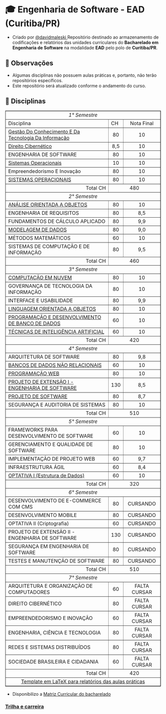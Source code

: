 # 🎓 Engenharia de Software - EAD (Curitiba/PR)
   - Criado por <a href="https://github.com/davidmaleski"> @davidmaleski </a>
Repositório destinado ao armazenamento de codificações e relatórios das unidades curriculares do **Bacharelado em Engenharia de Software** na modalidade **EAD** pelo polo de **Curitiba/PR**.

## 📌 Observações  
- Algumas disciplinas não possuem aulas práticas e, portanto, não terão repositórios específicos.  
- Este repositório será atualizado conforme o andamento do curso.  
## 📁 Disciplinas

<table border="1">
   <tr> <td colspan="3" align="center"> <i>1° Semestre </i></td> </tr>
   <tr> <td>Disciplina</td> <td>CH</td> <td align="center"> Nota Final</td>  </tr>
   <tr> <td> <a href="https://github.com/ENGENHARIA-DE-SOFTWARE-UNOPAR/Algoritimo-e-Programacao-Estruturada" target="_blank">  Gestão Do Conhecimento E Da Tecnologia Da Informação </a></td> <td align="center"> 80</td>  <td align="center"> 10</td> </tr>
   <tr> <td> <a href="https://drive.google.com/file/d/1kIGYZ-T_6q31R_UBrF2lBIL73hqszqzU/view?usp=sharing" target="_blanl"> Direito Cibernético </a></td> <td align="center">8,5</td> <td align="center"> 10</td> </tr>
   <tr> <td>ENGENHARIA DE SOFTWARE</td> <td align="center">80</td> <td align="center"> 10</td> </tr>
   <tr> <td> <a href="https://drive.google.com/file/d/1eIlfl4jvaAUEhpHYzVtZfRWxdcStJRyL/view?usp=sharing" target="_blank"> Sistemas Operacionais
 </a></td> <td align="center">10</td> <td align="center"> 10</td> </tr>
   <tr> <td> Empreendedorismo E Inovação </td> <td align="center">80</td> <td align="center"> 10</td> </tr>
   <tr> <td> <a href="https://drive.google.com/file/d/1oZt-NeLX1gIwYpNcHqTeIHQTFJBx5nOV/view?usp=sharing" target='_blank'>SISTEMAS OPERACIONAIS</a> </td> <td align="center">80</td> <td align="center"> 10</td> </tr>
   <tr> <td align="right">Total CH</td> <td colspan="2" align="center">480</td>   </tr>

   <tr> <td colspan="3" align="center"> <i>2° Semestre </i> </td> </tr>
   <tr> <td> <a href='https://drive.google.com/file/d/1vH8hA4ycbjM8Cv680ZIf1Og0MkmHwEcw/view?usp=sharing' target="_blank"> ANÁLISE ORIENTADA A OBJETOS  </a> </td> <td align="center">80</td> <td align="center"> 10 </td> </tr>
   <tr> <td> ENGENHARIA DE REQUISITOS </td> <td align="center">80</td> <td align="center"> 8,5 </td> </tr>
   <tr> <td> FUNDAMENTOS DE CÁLCULO APLICADO </td> <td align="center">80</td> <td align="center"> 9,9 </td> </tr>
   <tr> <td> <a href='https://drive.google.com/file/d/13BeCm5WZ6xepmXQARdatZiK2mfst9URA/view?usp=sharing' target="_blank"> MODELAGEM DE DADOS</a> </td> <td align="center">80</td> <td align="center"> 9,0 </td> </tr>
   <tr> <td> MÉTODOS MATEMÁTICOS </td> <td align="center">60</td> <td align="center"> 10 </td> </tr>
   <tr> <td> SISTEMAS DE COMPUTAÇÃO E DE INFORMAÇÃO </td> <td align="center">80</td> <td align="center"> 9,5 </td> </tr>
   <tr> <td align="right">Total CH </td> <td colspan="2" align="center">460 </td> </tr>

<tr> <td colspan="3" align="center"> <i>3° Semestre </i> </td> </tr>
   <tr> <td> <a href="https://github.com/ENGENHARIA-DE-SOFTWARE-UNOPAR/Computacao-em-nuvem-UNOPAR" target="_blank">  COMPUTAÇÃO EM NUVEM </a> </td> <td align="center">80</td> <td align="center"> 10 </td> </tr>
   <tr> <td> GOVERNANÇA DE TECNOLOGIA DA INFORMAÇÃO </td> <td align="center">80</td> <td align="center"> 10 </td> </tr>
   <tr> <td> INTERFACE E USABILIDADE </td> <td align="center">80</td> <td align="center"> 9,9 </td> </tr>
   <tr> <td> <a href="https://github.com/ENGENHARIA-DE-SOFTWARE-UNOPAR/gerenciaBanco" target="_blank"> LINGUAGEM ORIENTADA A OBJETOS </a> </td> <td align="center">80</td> <td align="center"> 10 </td> </tr>
   <tr> <td> <a href="https://github.com/ENGENHARIA-DE-SOFTWARE-UNOPAR/database_and_data_development" target="_blank"> PROGRAMAÇÃO E DESENVOLVIMENTO DE BANCO DE DADOS </a> </td> <td align="center">60</td> <td align="center"> 10 </td> </tr>
   <tr> <td> <a href="https://github.com/ENGENHARIA-DE-SOFTWARE-UNOPAR/neuralPerceptron" target="_blank"> TÉCNICAS DE INTELIGÊNCIA ARTIFICIAL </a> </td> <td align="center">60</td> <td align="center"> 10 </td> </tr>
   <tr> <td align="right">Total CH </td> <td colspan="2" align="center">420 </td> </tr>

<tr> <td colspan="3" align="center"> <i>4° Semestre </i> </td> </tr>
   <tr> <td> ARQUITETURA DE SOFTWARE </td> <td align="center">80</td> <td align="center"> 9,8 </td> </tr>
   <tr> <td> <a href="https://github.com/ENGENHARIA-DE-SOFTWARE-UNOPAR/NoSQL" target="_blank"> BANCOS DE DADOS NÃO RELACIONAIS </a> </td> <td align="center">60</td> <td align="center"> 10 </td> </tr>
   <tr> <td> <a href="https://github.com/ENGENHARIA-DE-SOFTWARE-UNOPAR/web-project" target="_blank"> PROGRAMAÇÃO WEB </a> </td> <td align="center">80</td> <td align="center"> 10 </td> </tr>
   <tr> <td> <a href="https://github.com/ENGENHARIA-DE-SOFTWARE-UNOPAR/extension-project_I" target="_blank"> PROJETO DE EXTENSÃO I - ENGENHARIA DE SOFTWARE </a> </td> <td align="center">130</td> <td align="center"> 8,5 </td> </tr>
   <tr> <td> <a href="https://github.com/ENGENHARIA-DE-SOFTWARE-UNOPAR/software-project" target="_blank">PROJETO DE SOFTWARE</a> </td> <td align="center">80</td> <td align="center"> 8,7 </td> </tr>
   <tr> <td> SEGURANÇA E AUDITORIA DE SISTEMAS </td> <td align="center">80</td> <td align="center"> 10 </td> </tr>
   <tr> <td align="right">Total CH </td> <td colspan="2" align="center">510 </td> </tr>

<tr> <td colspan="3" align="center"> <i>5° Semestre </i> </td> </tr>
   <tr> <td> FRAMEWORKS PARA DESENVOLVIMENTO DE SOFTWARE </td> <td align="center">60</td> <td align="center"> 10 </td> </tr>
   <tr> <td> GERENCIAMENTO E QUALIDADE DE SOFTWARE </td> <td align="center">80</td> <td align="center"> 10 </td> </tr>
   <tr> <td> IMPLEMENTAÇÃO DE PROJETO WEB </td> <td align="center">60</td> <td align="center"> 9,7 </td> </tr>
   <tr> <td> INFRAESTRUTURA ÁGIL </td> <td align="center">60</td> <td align="center"> 8,4 </td> </tr>
   <tr> <td> <a href="https://github.com/ENGENHARIA-DE-SOFTWARE-UNOPAR/data-structure-in-python" target="_blank"> OPTATIVA I (Estrutura de Dados)</a> </td> <td align="center">60</td> <td align="center"> 10 </td> </tr>
   <tr> <td align="right">Total CH </td> <td colspan="2" align="center"> 320 </td> </tr>

<tr> <td colspan="3" align="center"> <i>6° Semestre </i> </td> </tr>
   <tr> <td> DESENVOLVIMENTO DE E-COMMERCE COM CMS </td> <td align="center">80</td> <td align="center"> CURSANDO </td> </tr>
   <tr> <td> DESENVOLVIMENTO MOBILE </td> <td align="center">80</td> <td align="center"> CURSANDO </td> </tr>
   <tr> <td> OPTATIVA II (Criptografia) </td> <td align="center">60</td> <td align="center"> CURSANDO </td> </tr>
   <tr> <td> PROJETO DE EXTENSÃO II - ENGENHARIA DE SOFTWARE </td> <td align="center">130</td> <td align="center"> CURSANDO </td> </tr>
   <tr> <td> SEGURANÇA EM ENGENHARIA DE SOFTWARE </td> <td align="center">80</td> <td align="center"> CURSANDO </td> </tr>
   <tr> <td> TESTES E MANUTENÇÃO DE SOFTWARE </td> <td align="center">80</td> <td align="center"> CURSANDO </td> </tr>
   <tr> <td align="right">Total CH </td> <td colspan="2" align="center">510 </td> </tr>

<tr> <td colspan="3" align="center"> <i>7° Semestre </i> </td> </tr>
   <tr> <td> ARQUITETURA E ORGANIZAÇÃO DE COMPUTADORES </td> <td align="center">60</td> <td align="center"> FALTA CURSAR </td> </tr>
   <tr> <td> DIREITO CIBERNÉTICO </td> <td align="center">80</td> <td align="center"> FALTA CURSAR </td> </tr>
   <tr> <td> EMPREENDEDORISMO E INOVAÇÃO </td> <td align="center">60</td> <td align="center"> FALTA CURSAR </td> </tr>
   <tr> <td> ENGENHARIA, CIÊNCIA E TECNOLOGIA</td> <td align="center">80</td> <td align="center"> FALTA CURSAR </td> </tr>
   <tr> <td> REDES E SISTEMAS DISTRIBUÍDOS </td> <td align="center">80</td> <td align="center"> FALTA CURSAR </td> </tr>
   <tr> <td> SOCIEDADE BRASILEIRA E CIDADANIA </td> <td align="center">60</td> <td align="center"> FALTA CURSAR </td> </tr>
   <tr> <td align="right">Total CH </td> <td colspan="2" align="center">420 </td> </tr>


<tr> <td colspan="3" align="center"> <a href="https://github.com/ENGENHARIA-DE-SOFTWARE-UNOPAR/Template-UNOPAR" target="_blank"> Template em LaTeX para relatórios das aulas práticas </td> </tr>
</table>

* Disponibilizo a [Matriz Curricular do bacharelado](https://github.com/ENGENHARIA-DE-SOFTWARE-UNOPAR/.github/blob/main/profile/Matriz%20curi.%20-%20ENG%20software.pdf)


### <a href="https://blog.unopar.com.br/trilhas-de-carreira/#Conheca_as_Trilhas_de_Carreira"> Trilha e carreira </a>

